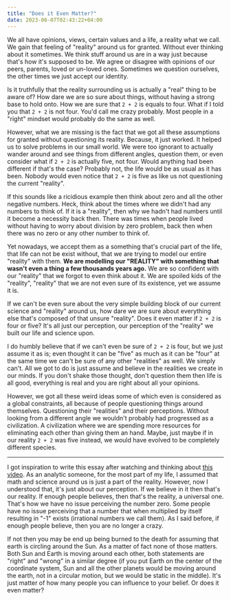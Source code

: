```yaml
---
title: "Does it Even Matter?"
date: 2023-06-07T02:43:22+04:00
---
```


We all have opinions, views, certain values and a life, a reality what we call. We gain that feeling of "reality" around us for granted. Without ever thinking about it sometimes. We think stuff around us are in a way just because that's how it's supposed to be. We agree or disagree with opinions of our peers, parents, loved or un-loved ones. Sometimes we question ourselves, the other times we just accept our identity.

Is it truthfully that the reality surrounding us is actually a "real" thing to be aware of? How dare we are so sure about things, without having a strong base to hold onto. How we are sure that `2 + 2` is equals to four. What if I told you that `2 + 2` is not four. You'd call me crazy probably. Most people in a "right" mindset would probably do the same as well.

However, what we are missing is the fact that we got all these assumptions for granted without questioning its reality. Because, it just worked. It helped us to solve problems in our small world. We were too ignorant to actually wander around and see things from different angles, question them, or even consider what if `2 + 2` is actually five, not four. Would anything had been different if that's the case? Probably not, the life would be as usual as it has been. Nobody would even notice that `2 + 2` is five as like us not questioning the current "reality".

If this sounds like a ricidious example then think about zero and all the other negative numbers. Heck, think about the times where we didn't had any numbers to think of. If it is a "reality", then why we hadn't had numbers until it become a necessity back then. There was times when people lived without having to worry about division by zero problem, back then when there was no zero or any other number to think of.

Yet nowadays, we accept them as a something that's crucial part of the life, that life can not be exist without, that we are trying to model our entire "reality" with them. **We are modelling our "REALITY" with something that wasn't even a thing a few thousands years ago.** We are so confident with our "reality" that we forgot to even think about it. We are spoiled kids of the "reality", "reality" that we are not even sure of its existence, yet we assume it is.

If we can't be even sure about the very simple building block of our current science and "reality" around us, how dare we are sure about everything else that's composed of that unsure "reality". Does it even matter if `2 + 2` is four or five? It's all just our perception, our perception of the "reality" we built our life and science upon.

I do humbly believe that if we can't even be sure of `2 + 2` is four, but we just assume it as is; even thought it can be "five" as much as it can be "four" at the same time we can't be sure of any other "realities" as well. We simply can't. All we got to do is just assume and believe in the realities we create in our minds. If you don't shake those thought, don't question them then life is all good, everything is real and you are right about all your opinions. 

However, we got all these weird ideas some of which even is considered as a global constraints, all because of people questioning things around themselves. Questioning their "realities" and their perceptions. Without looking from a different angle we wouldn't probably had progressed as a civilization. A civilization where we are spending more resources for eliminating each other than giving them an hand. Maybe, just maybe if in our reality `2 + 2` was five instead, we would have evolved to be completely different species.

---

I got inspiration to write this essay after watching and thinking about [this video](https://www.youtube.com/watch?v=tRaq4aYPzCc). As an analytic someone, for the most part of my life, I assumed that math and science around us is just a part of the reality. However, now I understood that, it's just about our perception. If we believe in it then that's our reality. If enough people believes, then that's the reality, a universal one. That's how we have no issue perceiving the number zero. Some people have no issue perceiving that a number that when multiplied by itself resulting in "-1" exists (irrational numbers we call them). As I said before, if enough people believe, then you are no longer a crazy.

If not then you may be end up being burned to the death for assuming that earth is circling around the Sun. As a matter of fact none of those matters. Both Sun and Earth is moving around each other, both statements are "right" and "wrong" in a similar degree (if you put Earth on the center of the coordinate system, Sun and all the other planets would be moving around the earth, not in a circular motion, but we would be static in the middle). It's just matter of how many people you can influence to your belief. Or does it even matter?
